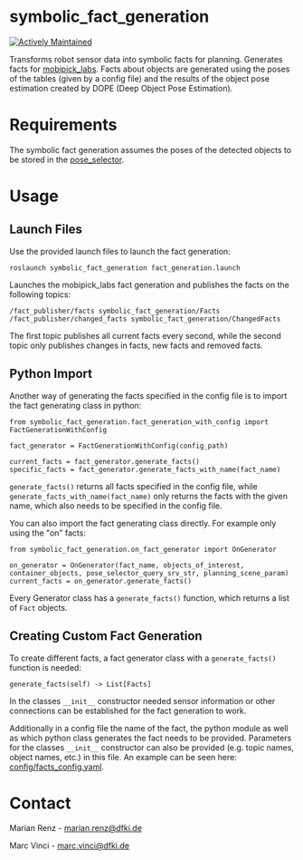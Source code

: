 # symbolic_fact_generation

[![Actively Maintained](https://img.shields.io/badge/Maintenance%20Level-Actively%20Maintained-green.svg)](https://gist.github.com/cheerfulstoic/d107229326a01ff0f333a1d3476e068d)

Transforms robot sensor data into symbolic facts for planning. Generates facts for [mobipick_labs](https://github.com/DFKI-NI/mobipick_labs/). Facts about objects are generated
using the poses of the tables (given by a config file) and the results of the object pose estimation created by DOPE (Deep Object Pose Estimation).

# Requirements

The symbolic fact generation assumes the poses of the detected objects to be stored in the [pose_selector](https://github.com/DFKI-NI/pose_selector/).

# Usage
## Launch Files

Use the provided launch files to launch the fact generation:

    roslaunch symbolic_fact_generation fact_generation.launch

Launches the mobipick_labs fact generation and publishes the facts on the following topics:

    /fact_publisher/facts symbolic_fact_generation/Facts
    /fact_publisher/changed_facts symbolic_fact_generation/ChangedFacts

The first topic publishes all current facts every second, while the second topic only publishes changes in facts, new facts and removed facts.

## Python Import

Another way of generating the facts specified in the config file is to import the fact generating class in python:

    from symbolic_fact_generation.fact_generation_with_config import FactGenerationWithConfig

    fact_generator = FactGenerationWithConfig(config_path)

    current_facts = fact_generator.generate_facts()
    specific_facts = fact_generator.generate_facts_with_name(fact_name)

```generate_facts()``` returns all facts specified in the config file, while ```generate_facts_with_name(fact_name)``` only returns the facts with the given name,
which also needs to be specified in the config file.

You can also import the fact generating class directly. For example only using the "on" facts:

    from symbolic_fact_generation.on_fact_generator import OnGenerator
    
    on_generator = OnGenerator(fact_name, objects_of_interest, container_objects, pose_selector_query_srv_str, planning_scene_param)
    current_facts = on_generator.generate_facts()

Every Generator class has a ```generate_facts()``` function, which returns a list of ```Fact``` objects.

## Creating Custom Fact Generation

To create different facts, a fact generator class with a ```generate_facts()``` function is needed:
    
    generate_facts(self) -> List[Facts]

In the classes ```__init__``` constructor needed sensor information or other connections can be established for the fact generation to work.

Additionally in a config file the name of the fact, the python module as well as which python class generates the fact needs to be provided.
Parameters for the classes ```__init__``` constructor can also be provided (e.g. topic names, object names, etc.) in this file.
An example can be seen here: [config/facts_config.yaml](https://github.com/DFKI-NI/symbolic_fact_generation/blob/main/config/facts_config.yaml).

# Contact

Marian Renz - marian.renz@dfki.de

Marc Vinci - marc.vinci@dfki.de
